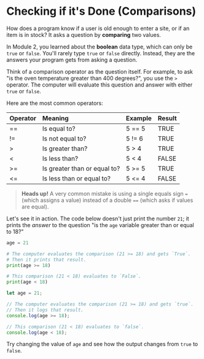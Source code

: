 # Checking if it's Done (Comparisons)

How does a program know if a user is old enough to enter a site, or if an item is in stock? It asks a question by **comparing** two values.

In Module 2, you learned about the **boolean** data type, which can only be `true` or `false`. You'll rarely type `true` or `false` directly. Instead, they are the answers your program gets from asking a question.

Think of a comparison operator as the question itself. For example, to ask "is the oven temperature greater than 400 degrees?", you use the `>` operator. The computer will evaluate this question and answer with either `true` or `false`.

Here are the most common operators:

| Operator | Meaning | Example | Result |
| :---- | :---- | :---- | ----- |
| \== | Is equal to? | 5 \== 5 | TRUE |
| \!= | Is not equal to? | 5 \!= 6 | TRUE |
| \> | Is greater than? | 5 \> 4 | TRUE |
| \< | Is less than? | 5 \< 4 | FALSE |
| \>= | Is greater than or equal to? | 5 \>= 5 | TRUE |
| \<= | Is less than or equal to? | 5 \<= 4 | FALSE |

> **Heads up\!** A very common mistake is using a single equals sign `=` (which assigns a value) instead of a double `==` (which asks if values are equal).

Let's see it in action. The code below doesn't just print the number `21`; it prints the *answer* to the question "is the `age` variable greater than or equal to 18?"

<!-- langtabs-start -->

```py
age = 21

# The computer evaluates the comparison (21 >= 18) and gets `True`.
# Then it prints that result.
print(age >= 18)

# This comparison (21 < 18) evaluates to `False`.
print(age < 18)
```

```js
let age = 21;

// The computer evaluates the comparison (21 >= 18) and gets `true`.
// Then it logs that result.
console.log(age >= 18);

// This comparison (21 < 18) evaluates to `false`.
console.log(age < 18);
```

<!-- langtabs-end -->

Try changing the value of `age` and see how the output changes from `true` to `false`.

